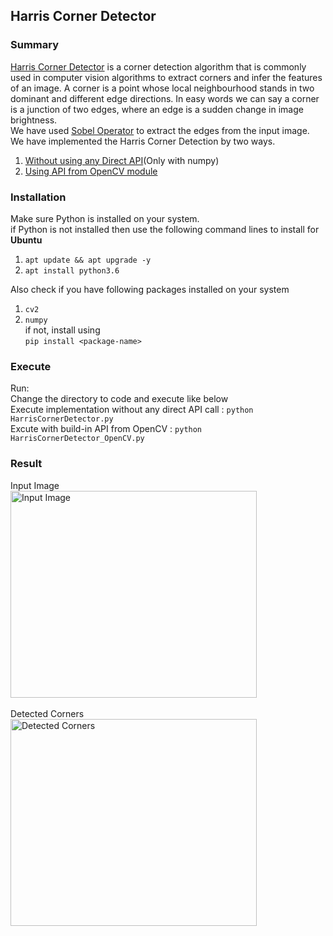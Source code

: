 ## Harris Corner Detector

### Summary
[Harris Corner Detector](https://en.wikipedia.org/wiki/Harris_Corner_Detector) is a corner detection algorithm that is commonly used in computer vision
algorithms to extract corners and infer the features of an image.
A corner is a point whose local neighbourhood stands in two dominant and different edge directions. In easy words we can say a corner is a junction of two edges, where an edge is a sudden change in image brightness.</br>
We have used [Sobel Operator](https://en.wikipedia.org/wiki/Sobel_operator) to extract the edges from the input image.
We have implemented the Harris Corner Detection by two ways.
1. [Without using any Direct API](https://github.com/rushirg/ComputerVision/blob/master/CornerDetection/HarrisCornerDetector.py)(Only with numpy)
2. [Using API from OpenCV module](https://github.com/rushirg/ComputerVision/blob/master/CornerDetection/HarrisCornerDetector_OpenCV.py)

### Installation
Make sure Python is installed on your system.</br>
if Python is not installed then use the following command lines to install for <b>Ubuntu</b>
1. ```apt update && apt upgrade -y```
2. ```apt install python3.6```


Also check if you have following packages installed on your system
1. ```cv2```
2. ```numpy```</br>
if not, install using </br>
```pip install <package-name>```

### Execute
Run:</br>
Change the directory to code and execute like below</br>
Execute implementation without any direct API call : ```python HarrisCornerDetector.py``` </br>
Excute with build-in API from OpenCV : ```python HarrisCornerDetector_OpenCV.py```</br>

### Result
Input Image</br>
<img src="/CornerDetection/images/input2.jpg" alt="Input Image" title="Input Image" width="394" height="331"></br></br>
Detected Corners</br>
<img src="/CornerDetection/images/output/harrisCornerOutput.jpg" alt="Detected Corners" title="Detected Corners"  width="394" height="331">


